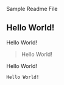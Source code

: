 Sample Readme File

## Hello World!

Hello World!

> Hello World!

Hello World!

```
Hello World!
```

